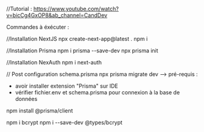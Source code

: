 //Tutorial :
https://www.youtube.com/watch?v=bicCg4GxOP8&ab_channel=CandDev


Commandes à éxécuter :

//Installation NextJS
npx create-next-app@latest .
npm i

//Installation Prisma
npm i prisma --save-dev
npx prisma init

//Installation NexAuth
npm i next-auth

// Post configuration schema.prisma
npx prisma migrate dev
--> pré-requis : 
- avoir installer extension "Prisma" sur IDE
- vérifier fichier.env et schema.prisma pour connexion à la base de données


npm install @prisma/client

npm i bcrypt
npm i --save-dev @types/bcrypt